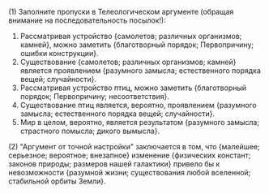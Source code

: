 (1) Заполните пропуски в Телеологическом аргументе (обращая внимание на последовательность посылок!):

1. Рассматривая устройство {самолетов; различных организмов; камней}, можно заметить {благотворный порядок; Первопричину; ошибки конструкции}.
2. Существование {самолетов; различных организмов; камней} является проявлением {разумного замысла; естественного порядка вещей; случайности}.
3. Рассматривая устройство птиц, можно заметить {благотворный порядок; Первопричину; несоответствия}.
4. Существование птиц является, вероятно, проявлением {разумного замысла;  естественного порядка вещей; случайности}.
5. Мир в целом, вероятно, является результатом {разумного замысла; страстного помысла; дикого вымысла}.

(2) "Аргумент от точной настройки" заключается в том, что {малейшее; серьезное; вероятное; внезапное} изменение {физических констант; законов природы; размеров нашей галактики} привело бы к невозможности {разумной жизни; существования любой вселенной; стабильной орбиты Земли}.

